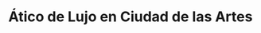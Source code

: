 ---
title: "Ático de Lujo en Ciudad de las Artes"
description: "Espectacular ático con vistas panorámicas a la Ciudad de las Artes y las Ciencias. Completamente reformado con materiales de primera calidad y diseño contemporáneo."
price: 595000
location: "Ciudad de las Artes, Valencia"
type: "venta"
category: "aticos"
features:
  bedrooms: 3
  bathrooms: 2
  size: 150
  parking: true
  terrace: true
  pool: false
  garden: false
images:
  - "https://images.unsplash.com/photo-1600607687939-ce8a6c25118c?ixlib=rb-1.2.1&auto=format&fit=crop&w=2000&q=80"
  - "https://images.unsplash.com/photo-1600607687920-4e2a09cf159d?ixlib=rb-1.2.1&auto=format&fit=crop&w=2000&q=80"
  - "https://images.unsplash.com/photo-1600607687166-c3e9f6c599f5?ixlib=rb-1.2.1&auto=format&fit=crop&w=2000&q=80"
tags:
  - "Terraza"
  - "Vistas panorámicas"
  - "Reformado"
  - "Parking"
featured: true
---